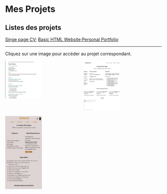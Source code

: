 # Mes Projets

## Listes des projets

[Singe page CV](https://roadmap.sh/projects/single-page-cv); [Basic HTML Website](https://roadmap.sh/projects/basic-html-website);[Personal Portfolio](https://roadmap.sh/projects/portfolio-website)

---

Cliquez sur une image pour accéder au projet correspondant.

<p  style="
            display: grid;
            grid-template-columns: repeat(2, 1fr);
          ">
<a href="./CV">
<img src="./img/cv img.jpeg" alt="Singe page CV" width="47%" >
</a>
<a href="./Basic HTML Website">
<img src="./img/pro3.jpeg" alt="BAsic HTML Website" width="47%">
</a>
</p>
<p  style="
            display: grid;
            grid-template-columns: repeat(2, 1fr);
          ">
<a href="./Personal Portfolio">
<img src="./img/pro4.jpeg" alt="personal portfolio" width="47%">
</a>
</p>
